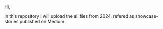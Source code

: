 
Hi,

In this repository I will upload the all files from 2024, refered as showcase-stories published on Medium

